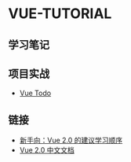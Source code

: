 # VUE-TUTORIAL

## 学习笔记

## 项目实战

* [Vue Todo](/vue-todo/)

## 链接

* [新手向：Vue 2.0 的建议学习顺序](https://zhuanlan.zhihu.com/p/23134551)
* [Vue 2.0 中文文档](https://v2.cn.vuejs.org/)